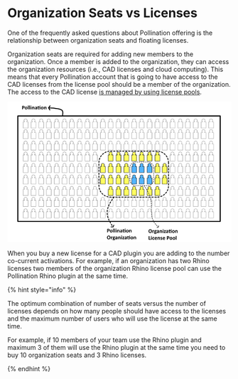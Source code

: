 # Organization Seats vs Licenses

One of the frequently asked questions about Pollination offering is the relationship between organization seats and floating licenses.

Organization seats are required for adding new members to the organization. Once a member is added to the organization, they can access the organization resources (i.e., CAD licenses and cloud computing). This means that every Pollination account that is going to have access to the CAD licenses from the license pool should be a member of the organization. The access to the CAD license [is managed by using license pools](../../get-started/manage-license-pool.md).

![User access control structure in Pollination](../../.gitbook/assets/organization-setup/license_vs_seats.png)

When you buy a new license for a CAD plugin you are adding to the number co-current activations. For example, if an organization has two Rhino licenses two members of the organization Rhino license pool can use the Pollination Rhino plugin at the same time.

{% hint style="info" %}

The optimum combination of number of seats versus the number of licenses depends on how many people should have access to the licenses and the maximum number of users who will use the license at the same time.

For example, if 10 members of your team use the Rhino plugin and maximum 3 of them will use the Rhino plugin at the same time you need to buy 10 organization seats and 3 Rhino licenses.

{% endhint %}
